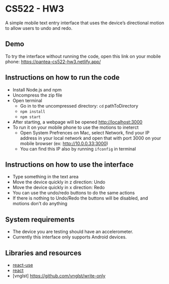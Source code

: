 # CS522 - HW3
A simple mobile text entry interface that uses the device’s directional motion to allow users to undo and redo.

## Demo
To try the interface without running the code, open this link on your mobile phone: https://pantea-cs522-hw3.netlify.app/

## Instructions on how to run the code  
* Install Node.js and npm
* Uncompress the zip file
* Open terminal
    * Go in to the uncompressed directory: `cd` pathToDirectory
    * `npm install`
    * `npm start`
* After starting, a webpage will be opened [http://localhost:3000](http://localhost:3000)
* To run it on your mobile phone to use the motions to ineterct
    * Open System Prefrences on Mac, select Network, find your IP address in your local network and open that with port 3000 on your mobile browser (ex: http://10.0.0.33:3000)
    * You can find this IP also by running `ifconfig` in terminal 

## Instructions on how to use the interface  
* Type something in the text area 
* Move the device quickly in z direction: Undo
* Move the device quickly in x direction: Redo
* You can use the undo/redo buttons to do the same actions
* If there is nothing to Undo/Redo the buttons will be disabled, and motions don't do anything

## System requirements
* The device you are testing should have an accelerometer.
* Currently this interface only supports Android devices.

## Libraries and resources
* [react-use](https://github.com/streamich/react-use)
* [react](https://github.com/facebook/react)
* [vnglst] https://github.com/vnglst/write-only
